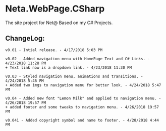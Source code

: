 # Neta.WebPage.CSharp
The site project for Net@ Based on my C# Projects.

ChangeLog:
  -
    v0.01 - Intial release. - 4/17/2018 5:03 PM
    
    v0.02 - Added navigation menu with HomePage Text and C# Links. - 4/23/2018 11:28 PM
    + Text link now is a dropdown link. - 4/23/2018 11:30 PM
    
    v0.03 - Styled navigation menu, animations and transitions. - 4/24/2018 5:46 PM
    + Added two imgs to navigation menu for better look. - 4/24/2018 5:47 PM
    
    v0.04 - Added new font "Lemon Milk" and applied to navigation menu. - 4/26/2018 19:57 PM
    + added footer and some tweaks to navigation menu. - 4/26/2018 19:57 PM
    
    v0.041 - Added copyright symbol and name to footer. - 4/28/2018 4:44 PM
